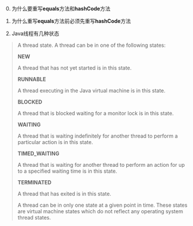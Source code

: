 0. 为什么要重写**equals**方法和**hashCode**方法


1. 为什么重写**equals**方法前必须先重写**hashCode**方法


2. Java线程有几种状态

> A thread state. A thread can be in one of the following states:
> 
> **NEW**
> 
> A thread that has not yet started is in this state.
> 
> **RUNNABLE**
> 
> A thread executing in the Java virtual machine is in this state.
> 
> **BLOCKED**
> 
> A thread that is blocked waiting for a monitor lock is in this state.
> 
> **WAITING**
> 
> A thread that is waiting indefinitely for another thread to perform a particular action is in this state.
> 
> **TIMED_WAITING**
> 
> A thread that is waiting for another thread to perform an action for up to a specified waiting time is in this state.
> 
> **TERMINATED**
> 
> A thread that has exited is in this state.
> 
> A thread can be in only one state at a given point in time. These states are virtual machine states which do not reflect any operating system thread states.